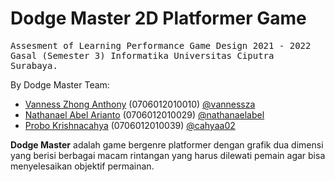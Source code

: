 # Dodge Master 2D Platformer Game

<samp>Assesment of Learning Performance Game Design 2021 - 2022 Gasal (Semester 3) Informatika Universitas Ciputra Surabaya.</samp>

By Dodge Master Team:
<ul>    
    <li>
        <a href="http://bit.ly/vanness-zhong-a">Vanness Zhong Anthony</a> (0706012010010) <a href="https://github.com/vannessza">@vannessza</a>
    </li>
    <li>
        <a href="http://bit.ly/nathanaelabel">Nathanael Abel Arianto</a> (0706012010029) <a href="https://github.com/nathanaelabel">@nathanaelabel</a>
    </li>
    <li>
        <a href="https://s.id/cahyaa">Probo Krishnacahya</a> (0706012010039) <a href="https://github.com/cahyaa02">@cahyaa02</a>
    </li>
</ul>

<p><strong>Dodge Master</strong> adalah game bergenre platformer dengan grafik dua dimensi yang berisi berbagai macam rintangan yang harus dilewati pemain agar bisa menyelesaikan objektif permainan.</p>
